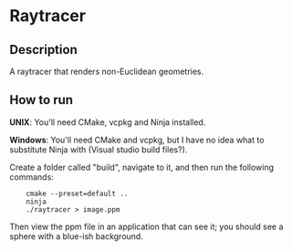 # Raytracer

## Description

A raytracer that renders non-Euclidean geometries.

## How to run

**UNIX**: You'll need CMake, vcpkg and Ninja installed.

**Windows**: You'll need CMake and vcpkg, but I have no idea what to substitute Ninja with (Visual studio build files?).

Create a folder called "build", navigate to it, and then run the following commands:

```
    cmake --preset=default ..
    ninja
    ./raytracer > image.ppm
```

Then view the ppm file in an application that can see it; you should see a sphere with a blue-ish background.
